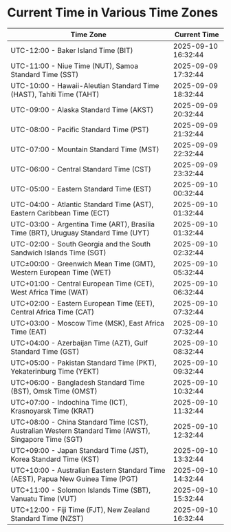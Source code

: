 # Current Time in Various Time Zones

| Time Zone | Current Time |
|-----------|--------------|
| UTC-12:00 - Baker Island Time (BIT) | 2025-09-10 16:32:44 |
| UTC-11:00 - Niue Time (NUT), Samoa Standard Time (SST) | 2025-09-09 17:32:44 |
| UTC-10:00 - Hawaii-Aleutian Standard Time (HAST), Tahiti Time (TAHT) | 2025-09-09 18:32:44 |
| UTC-09:00 - Alaska Standard Time (AKST) | 2025-09-09 20:32:44 |
| UTC-08:00 - Pacific Standard Time (PST) | 2025-09-09 21:32:44 |
| UTC-07:00 - Mountain Standard Time (MST) | 2025-09-09 22:32:44 |
| UTC-06:00 - Central Standard Time (CST) | 2025-09-09 23:32:44 |
| UTC-05:00 - Eastern Standard Time (EST) | 2025-09-10 00:32:44 |
| UTC-04:00 - Atlantic Standard Time (AST), Eastern Caribbean Time (ECT) | 2025-09-10 01:32:44 |
| UTC-03:00 - Argentina Time (ART), Brasília Time (BRT), Uruguay Standard Time (UYT) | 2025-09-10 01:32:44 |
| UTC-02:00 - South Georgia and the South Sandwich Islands Time (SGT) | 2025-09-10 02:32:44 |
| UTC±00:00 - Greenwich Mean Time (GMT), Western European Time (WET) | 2025-09-10 05:32:44 |
| UTC+01:00 - Central European Time (CET), West Africa Time (WAT) | 2025-09-10 06:32:44 |
| UTC+02:00 - Eastern European Time (EET), Central Africa Time (CAT) | 2025-09-10 07:32:44 |
| UTC+03:00 - Moscow Time (MSK), East Africa Time (EAT) | 2025-09-10 07:32:44 |
| UTC+04:00 - Azerbaijan Time (AZT), Gulf Standard Time (GST) | 2025-09-10 08:32:44 |
| UTC+05:00 - Pakistan Standard Time (PKT), Yekaterinburg Time (YEKT) | 2025-09-10 09:32:44 |
| UTC+06:00 - Bangladesh Standard Time (BST), Omsk Time (OMST) | 2025-09-10 10:32:44 |
| UTC+07:00 - Indochina Time (ICT), Krasnoyarsk Time (KRAT) | 2025-09-10 11:32:44 |
| UTC+08:00 - China Standard Time (CST), Australian Western Standard Time (AWST), Singapore Time (SGT) | 2025-09-10 12:32:44 |
| UTC+09:00 - Japan Standard Time (JST), Korea Standard Time (KST) | 2025-09-10 13:32:44 |
| UTC+10:00 - Australian Eastern Standard Time (AEST), Papua New Guinea Time (PGT) | 2025-09-10 14:32:44 |
| UTC+11:00 - Solomon Islands Time (SBT), Vanuatu Time (VUT) | 2025-09-10 15:32:44 |
| UTC+12:00 - Fiji Time (FJT), New Zealand Standard Time (NZST) | 2025-09-10 16:32:44 |
